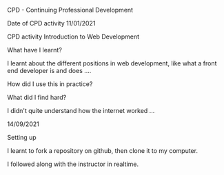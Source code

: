 CPD - Continuing Professional Development

Date of CPD activity
11/01/2021

CPD activity
Introduction to Web Development

What have I learnt?

I learnt about the different positions in web development, like what a front end developer is and does ....

How did I use this in practice?

What did I find hard?

I didn't quite understand how the internet worked ...


14/09/2021

Setting up 

I learnt to fork a repository on github, then clone it to my computer. 

I followed along with the instructor in realtime. 